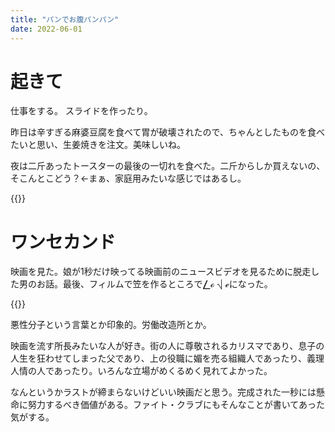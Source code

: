 ```yaml
---
title: "パンでお腹パンパン"
date: 2022-06-01
---
```


# 起きて
仕事をする。
スライドを作ったり。

昨日は辛すぎる麻婆豆腐を食べて胃が破壊されたので、ちゃんとしたものを食べたいと思い、生姜焼きを注文。美味しいね。

夜は二斤あったトースターの最後の一切れを食べた。二斤からしか買えないの、そこんとこどう？←まぁ、家庭用みたいな感じではあるし。

{{<tweet user="dango_bot" id="1531978460956340227">}}

# ワンセカンド
映画を見た。娘が1秒だけ映ってる映画前のニュースビデオを見るために脱走した男のお話。最後、フィルムで笠を作るところで⎳ℴ ⎷ ℯになった。

{{<youtube HajCZgaF02I>}}

悪性分子という言葉とか印象的。労働改造所とか。

映画を流す所長みたいな人が好き。街の人に尊敬されるカリスマであり、息子の人生を狂わせてしまった父であり、上の役職に媚を売る組織人であったり、義理人情の人であったり。いろんな立場がめくるめく見れてよかった。

なんというかラストが締まらないけどいい映画だと思う。完成された一秒には懸命に努力するべき価値がある。ファイト・クラブにもそんなことが書いてあった気がする。